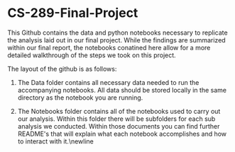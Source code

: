 # CS-289-Final-Project

This Github contains the data and python notebooks necessary to replicate the analysis laid out in our final project. While the findings are summarized within our final report, the notebooks conatined here allow for a more detailed walkthrough of the steps we took on this project.

The layout of the github is as follows:

1) The Data folder contains all necessary data needed to run the accompanying notebooks.  All data should be stored locally in the same directory as the notebook you are running.

2) The Notebooks folder contains all of the notebooks used to carry out our analysis. Within this folder there will be subfolders for each sub analysis we conducted. Within those documents you can find further README's that will explain what each notebook accomplishes and how to interact with it.\newline

